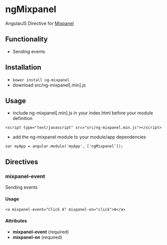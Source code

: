 # ngMixpanel

AngularJS Directive for [Mixpanel](https://mixpanel.com)

## Functionality

- Sending events

## Installation

- `bower install ng-mixpanel`
- download src/ng-mixpanel[.min].js

## Usage

- include ng-mixpanel[.min].js in your index.html before your module definition

```
<script type="text/javascript" src="src/ng-mixpanel.min.js"></script>
```

- add the ng-mixpanel module to your module/app dependencies

```
var myApp = angular.module('myApp', ['ngMixpanel']);
```

## Directives

### mixpanel-event

Sending events

#### Usage

```
<a mixpanel-event="Click A" mixpanel-on="click">A</a>
```

#### Attributes

- __mixpanel-event__ (required) 
- __mixpanel-on__ (required) 